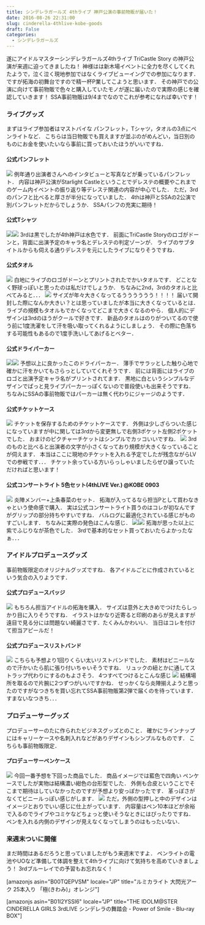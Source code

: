 ```yaml
---
title: シンデレラガールズ 4thライブ 神戸公演の事前物販が届いた！
date: 2016-08-26 22:31:00
slug: cinderella-4thlive-kobe-goods
draft: False
categories:
  - シンデレラガールズ
---
```


遂にアイドルマスターシンデレラガールズ4thライブ TriCastle Story の神戸公演が来週に迫ってきましたね！ 神様はは新木場イベントに全力を尽くしてくれたようで，泣く泣く現地参加ではなくライブビューイングでの参加になります． ですが拓海の初舞台ですので精一杯P業してこようと思います． その神戸での公演に向けて事前物販で色々と購入していたモノが遂に届いたので実際の感じを確認していきます！ SSA事前物販は9/4までなのでこれが参考になれば幸いです！ 

### ライブグッズ

まずはライブ参加者はマストバイな パンフレット，Tシャツ，タオルの3点にペンライトなど． こちらは当日物販でも買えますが並ぶのがめんどい，当日別のものにお金を使いたいなら事前に買っておいたほうがいいですね． 

#### 公式パンフレット

![](https://lh3.googleusercontent.com/-M4Htvr7M_OA/V8AyfEx8ohI/AAAAAAAAUrs/5Y2cjx0xn94ecLrvEh1VX_xicBD7X5rOQCKgB/s1024/IMG_20160826_211310.jpg) 例年通り出演者さんへのインタビューと写真などが乗っているパンフレット． 内容は神戸公演がStarlight Castleということでデレステの概要やこれまでのゲーム内イベントの振り返り等デレステ関連の内容が中心でした． ただ，3rdのパンフと比べると厚さが半分になっていました． 4thは神戸とSSAの2公演で別パンフレットだからでしょうか． SSAパンフの充実に期待！ 

#### 公式Tシャツ

![](https://lh3.googleusercontent.com/-pXi_QFAagu0/V7_Z6e_FrnI/AAAAAAAAUpY/bHf5EYOZCQkmozmMxRupL9Pe9swqnEq6ACKgB/s1024/IMG_20160826_145512.jpg)![](https://lh3.googleusercontent.com/-9mShaqeH-Xo/V7_Z7PkelJI/AAAAAAAAUpY/56gUqp92PDMPx9Ml3w5dZachqzpAEQgngCKgB/s1024/IMG_20160826_145550.jpg) 3rdは黒でしたが4th神戸は水色です． 前面にTriCastle Storyのロゴがドーンと，背面に出演予定のキャラ名とデレステの判定ゾーンが． ライブのサブタイトルからも伺える通りデレステを元にしたライブになりそうですね．  

#### 公式タオル

![](https://lh3.googleusercontent.com/-K0lnc81FH0g/V7_hWML51CI/AAAAAAAAUqA/urRVvhzP4dQ4DcPo1LJQl1oomjBCAuJLQCKgB/s1024/IMG_20160826_152634.jpg) 白地にライブのロゴがドーンとプリントされたでかいタオルです． どことなく野球っぽいと思ったのは私だけでしょうか． ちなみに2nd，3rdのタオルと比べてみると．．． ![](https://lh3.googleusercontent.com/-MiWuuv5ucBA/V7_hvrg27TI/AAAAAAAAUqI/YoGzVHEjNQkQaMmEHnJ0fxn-KRuzePbogCKgB/s1024/IMG_20160826_152820.jpg) サイズが年々大きくなってるうううううう！！！！ 届いて開封した際になんか大きい？とは思っていましたが本当に大きくなっているとは． ライブの規模もタオルもでかくなってどこまで大きくなるのやら． 個人的にデザインは3rdのほうがクールで好きです． 新品のタオルはのりがついてるので使う前に1度洗濯をして汗を吸い取ってくれるようにしましょう． その際に色落ちする可能性もあるので1度手洗いしてあげるとベター． 

#### 公式ドライパーカー

![](https://lh3.googleusercontent.com/-I0xaCQfa4co/V7_bZ84yoSI/AAAAAAAAUpo/5Fq_kVVpIV4iPz4vj-YTd3jXcQ84N4PIACKgB/s1024/IMG_20160826_150004.jpg)![](https://lh3.googleusercontent.com/-Nqz8Zm9TwRc/V7_ba0onJDI/AAAAAAAAUpo/8m6UL6gIGtUQ49HRDAVYEft1zuOSNQFIQCKgB/s1024/IMG_20160826_150040.jpg) 予想以上に良かったこのドライパーカー． 薄手でサラッとした触り心地で確かに汗をかいてもさらっとしていてくれそうです． 前には背面にはライブのロゴと出演予定キャラ名がプリントされてます． 黒地に白というシンプルなデザインでぱっと見ライブパーカーっぽくないので普段使いも出来そうですね． ちなみにSSAの事前物販ではパーカーは無く代わりにジャージのようです． 

#### 公式チケットケース

![](https://lh3.googleusercontent.com/-cbrj4_8eWDg/V8AoIvvghVI/AAAAAAAAUrM/Kag-fYqG4oQTFmoUQUOQl4noIwtTekXRgCKgB/s1024/IMG_20160826_202749.jpg) チケットを保存するためのチケットケースです． 外側は少しざらついた感じになっていますが中に関しては3rdから変更無しで右側3ポケット左側2ポケットでした． おまけのピクチャーチケットはシンプルでカッコいいですね． ![](https://lh3.googleusercontent.com/-tLe-ZVgbkQ4/V8AoH_yo7PI/AAAAAAAAUrM/mYKa9WdAXCow84dfOogXoXr-NzAs-MA3ACKgB/s1024/IMG_20160826_202701.jpg) 3rdのものと比べると出演者の文字が小さくなっており規模が大きくなっていることが伺えます． 本当はここに現地のチケットを入れる予定でしたが残念ながらLVでの参戦です．．． チケット余っている方いらっしゃいましたらぜひ譲っていただければと思います！ 

#### 公式コンサートライト 5色セット(4thLIVE Ver.) @KOBE 0903

![](https://lh3.googleusercontent.com/-fWJ1GNYdNV4/V8AoLEb2BDI/AAAAAAAAUrM/LW1cIGwOMYwq1Cr8FnqbEg9FoH44d2OjACKgB/s1024/IMG_20160826_202854.jpg) 炎陣メンバー+上条春菜のセット． 拓海が入ってるなら担当Pとして買わなきゃという使命感で購入． 実は公式コンサートライト買うのはコレが初なんですがグリップの部分持ちやすいですね． バルログに最適化されている感じがものすごいします． ちなみに実際の発色はこんな感じ． ![](https://lh3.googleusercontent.com/-TV9wf6U3v5c/V8Aorp7zxPI/AAAAAAAAUrU/3rm7MZeeVI0Kscd-CCdqiPJnNiEO-BXjwCKgB/s1024/IMG_20160826_203046.jpg)![](https://lh3.googleusercontent.com/-Bhegs4saVew/V8Aosm8tl6I/AAAAAAAAUrU/Hu9Mzo9PoDM_HfgQt97VaEAIuuuKRJLjwCKgB/s1024/IMG_20160826_203103.jpg) 拓海が思った以上に紫でふじりなが茶色でした． 3rdで基本的なセット買っておいたらよかったなぁ．．． 

### アイドルプロデュースグッズ

事前物販限定のオリジナルグッズですね． 各アイドルごとに作成されているという気合の入りようです． 

#### 公式プロデュースバッジ

![](https://lh3.googleusercontent.com/-kpmYZLz7VAs/V8AoJ2MjgQI/AAAAAAAAUrM/WYQ3Tq9Ryec51W11LjwmaYUVeoB1074twCKgB/s1024/IMG_20160826_202811.jpg) もちろん担当アイドルの拓海を購入． サイズは意外と大きめでつけたらしっかり目に入りそうですね． イラストはかなり近寄ると印刷のあらが見えますが遠目で見る分には問題ない綺麗さです．たくみんかわいい． 当日はコレを付けて担当アピールだ！ 

#### 公式プロデュースリストバンド

![](https://lh3.googleusercontent.com/-dLFejV1J68E/V8AnbB0-yAI/AAAAAAAAUrA/1tg3_i0dMDUpnemXLzasbluqo5KiEU3RwCKgB/s1024/IMG_20160826_202549.jpg) こちらも予想より1回りくらい太いリストバンドでした． 素材はビニールなので汗かいたら肌に張り付いちゃいそうですね． リュックの紐とかに通してストラップ代わりにするのもよさそう． 4つすべてつけるとこんな感じ ![](https://lh3.googleusercontent.com/-fwtD5peK36Q/V7rvtTUwjGI/AAAAAAAAUnc/vj2Qa8_avtoIC9lwgXzYICVhmaJscqN_wCKgB/s1024/IMG_20160822_212640.jpg) 結構場所を取るので片腕に2つずつがいいですかね． せっかくなら炎陣揃えようと思ったのですがなつきちを買い忘れてSSA事前物販第2弾で届くのを待っています． すまないなつきち．．． 

### プロデューサーグッズ

プロデューサーのたに作られたビジネスグッズとのこと． 確かにラインナップにはキャリーケースや名刺入れなどがありデザインもシンプルなものです． こちらも事前物販限定． 

#### プロデューサーペンケース

![](https://lh3.googleusercontent.com/-ZT-p4pTWYGc/V8AnY480bjI/AAAAAAAAUrA/QtWCLww2pS4vW6sI4OpnlXv_J6lQ9vhoACKgB/s1024/IMG_20160826_202435.jpg) 今回一番予想を下回った商品でした． 商品イメージでは藍色で四角い ペンケースでしたが実物は結構濃い紺色の台形型でした． 外側も合皮ということでそこまで期待はしていなかったのですが予想より安っぽかったです． 革っぽさがなくてビニールっぽい感じがします． ![](https://lh3.googleusercontent.com/-VZKS-ROpFUo/V8AnafdpOQI/AAAAAAAAUrA/bOGMctvJnQce98cNDXQBNjGDXIqidf2BwCKgB/s1024/IMG_20160826_202508.jpg) ただ，外側の型押しと中のデザインはイメージとおりでいい感じに仕上がっています． 内容量はペン10本ほどが余裕で入るのでライブやコミケなどちょっと使いそうなときにはぴったりですね． ペンを入れる内側のデザインが見えなくなってしまうのはもったいない． 

### 来週末ついに開催

まだ時間はあるだろうと思っていましたがもう来週末ですよ． ペンライトの電池やUOなど準備して体調を整えて4thライブに向けて気持ちを高めていきましょう！ 3rdブルーレイでの予習もお忘れなく！ 

[amazonjs asin="B00TQEPVSM" locale="JP" title="ルミカライト 大閃光アーク 25本入り 「極(きわみ)」オレンジ"]

[amazonjs asin="B01I2YSSI6" locale="JP" title="THE IDOLM@STER CINDERELLA GIRLS 3rdLIVE シンデレラの舞踏会 - Power of Smile - Blu-ray BOX"]
